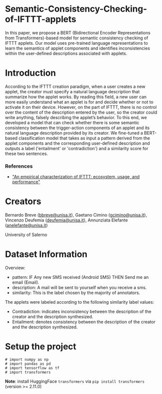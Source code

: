 # Semantic-Consistency-Checking-of-IFTTT-applets
In this paper, we propose a BERT (Bidirectional Encoder Representations from Transformers)-based model for semantic consistency checking of IFTTT applets. Our model uses pre-trained language representations to learn the semantics of applet components and identifies inconsistencies within the user-defined descriptions associated with applets.


# Introduction
According to the IFTTT creation paradigm, when a user creates a new applet, the creator must specify a natural language description that summarize how the applet works. By reading this field, a new user can more easily understand what an applet is for and decide whether or not to activate it on their device. However, on the part of IFTTT, there is no control over the content of the description entered by the user, so the creator could write anything, falsely describing the applet’s behavior. To this end, we developed a model that can check whether there is some semantic consistency between the trigger-action components of an applet and its natural language description provided by its creator. We fine-tuned a BERT-based classification model that takes as input a pattern derived from the applet components and the corresponding user-defined description and outputs a label ('entailment' or 'contradiction') and a similarity score for these two sentences.

### References
* ["An empirical characterization of IFTTT: ecosystem, usage, and performance"](https://doi.org/10.1145/3131365.3131369)


# Creators
Bernardo Breve (bbreve@unisa.it), Gaetano Cimino (gcimino@unisa.it), Vincenzo Deufemia (deufemia@unisa.it), Annunziata Elefante (anelefante@unisa.it)

University of Salerno


# Dataset Information
Overview:

* pattern: IF Any new SMS received (Android SMS) THEN Send me an email (Email).
* description: A mail will be sent to yourself when you receive a sms.
* similarity: This is the label chosen by the majority of annotators.

The applets were labeled according to the following similarity label values:

* Contradiction: indicates inconsistency between the description of the creator and the description synthesized.
* Entailment: denotes consistency between the description of the creator and the description synthesized.


# Setup the project
```
# import numpy as np
# import pandas as pd
# import tensorflow as tf
# import transformers
```
**Note**: install HuggingFace `transformers` via `pip install transformers` (version >= 2.11.0)
